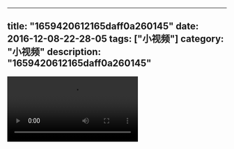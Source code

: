 
---
title: "1659420612165daff0a260145"
date: 2016-12-08-22-28-05
tags: ["小视频"]
category: "小视频"
description: "1659420612165daff0a260145"
---
<video src="http://ohtsqip0g.bkt.clouddn.com/1659420612165daff0a260145.mp4" controls="controls"></video>
